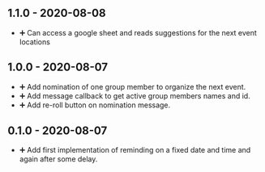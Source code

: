 ## 1.1.0 - 2020-08-08

* ➕ Can access a google sheet and reads suggestions for the next event locations

## 1.0.0 - 2020-08-07

* ➕ Add nomination of one group member to organize the next event.
* ➕ Add message callback to get active group members names and id. 
* ➕ Add re-roll button on nomination message.


## 0.1.0 - 2020-08-07

* ➕ Add first implementation of reminding on a fixed date and time and again after some delay. 
